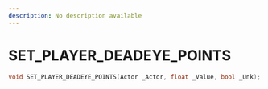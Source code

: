 ```yaml
---
description: No description available 
---
```


# SET_PLAYER_DEADEYE_POINTS

```cpp
void SET_PLAYER_DEADEYE_POINTS(Actor _Actor, float _Value, bool _Unk);
```